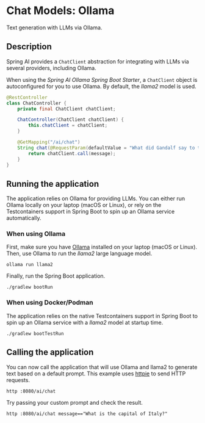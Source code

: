# Chat Models: Ollama

Text generation with LLMs via Ollama.

## Description

Spring AI provides a `ChatClient` abstraction for integrating with LLMs via several providers, including Ollama.

When using the _Spring AI Ollama Spring Boot Starter_, a `ChatClient` object is autoconfigured for you to use Ollama.
By default, the _llama2_ model is used.

```java
@RestController
class ChatController {
    private final ChatClient chatClient;

    ChatController(ChatClient chatClient) {
        this.chatClient = chatClient;
    }

    @GetMapping("/ai/chat")
    String chat(@RequestParam(defaultValue = "What did Gandalf say to the Balrog?") String message) {
        return chatClient.call(message);
    }
}
```

## Running the application

The application relies on Ollama for providing LLMs. You can either run Ollama locally on your laptop (macOS or Linux), or rely on the Testcontainers support in Spring Boot to spin up an Ollama service automatically.

### When using Ollama

First, make sure you have [Ollama](https://ollama.ai) installed on your laptop (macOS or Linux).
Then, use Ollama to run the _llama2_ large language model.

```shell
ollama run llama2
```

Finally, run the Spring Boot application.

```shell
./gradlew bootRun
```

### When using Docker/Podman

The application relies on the native Testcontainers support in Spring Boot to spin up an Ollama service with a _llama2_ model at startup time.

```shell
./gradlew bootTestRun
```

## Calling the application

You can now call the application that will use Ollama and llama2 to generate text based on a default prompt.
This example uses [httpie](https://httpie.io) to send HTTP requests.

```shell
http :8080/ai/chat
```

Try passing your custom prompt and check the result.

```shell
http :8080/ai/chat message=="What is the capital of Italy?"
```
